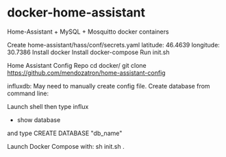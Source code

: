 # docker-home-assistant


Home-Assistant + MySQL + Mosquitto docker containers

Create home-assistant/hass/conf/secrets.yaml latitude: 46.4639 longitude: 30.7386
Install docker
Install docker-compose
Run init.sh

Home Assistant Config Repo cd docker/ git clone 
https://github.com/mendozatron/home-assistant-config


influxdb: May need to manually create config file.
Create database from command line:

Launch shell then type influx

- show database

and type CREATE DATABASE "db_name"

Launch Docker Compose with:
sh init.sh .
